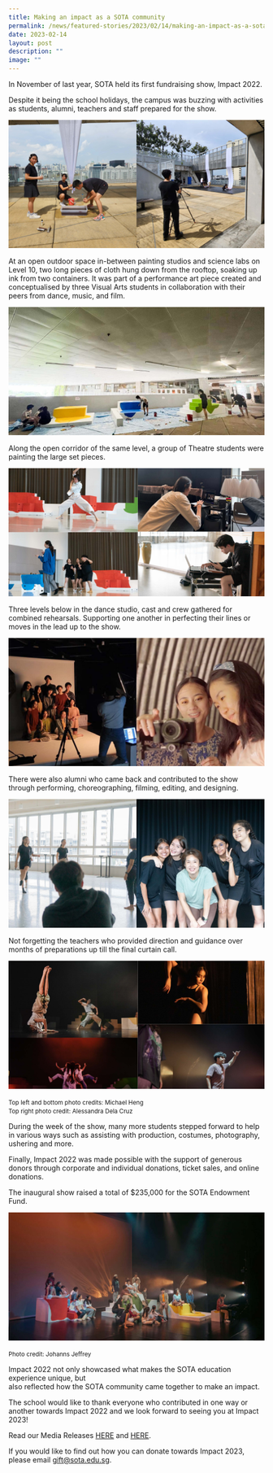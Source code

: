 ```yaml
---
title: Making an impact as a SOTA community
permalink: /news/featured-stories/2023/02/14/making-an-impact-as-a-sota-community/
date: 2023-02-14
layout: post
description: ""
image: ""
---
```

In November of last year, SOTA held its first fundraising show, Impact 2022.&nbsp;

Despite it being the school holidays, the campus was buzzing with activities as students, alumni, teachers and staff prepared for the show.

![](/images/impact-2022_1.jpg)

At an open outdoor space in-between painting studios and science labs on Level 10, two long pieces of cloth hung down from the rooftop, soaking up ink from two containers. It was part of a performance art piece created and conceptualised by three Visual Arts students in collaboration with their peers from dance, music, and film.

![](/images/impact-2022_2.jpg)

Along the open corridor of the same level, a group of Theatre students were painting the large set pieces.

![](/images/impact-2022_3.jpg)

Three levels below in the dance studio, cast and crew gathered for combined rehearsals. Supporting one another in perfecting their lines or moves in the lead up to the show.

![](/images/impact-2022_4.jpg)

There were also alumni who came back and contributed to the show through performing, choreographing, filming, editing, and designing.

![](/images/impact-2022_5.jpg)

Not forgetting the teachers who provided direction and guidance over months of preparations up till the final curtain call.

![](/images/impact-2022_6.jpg)

<small>Top left and bottom photo credits: Michael Heng<br>
Top right photo credit: Alessandra Dela Cruz</small>

During the week of the show, many more students stepped forward to help in various ways such as assisting with production, costumes, photography, ushering and more.&nbsp;

Finally, Impact 2022 was made possible with the support of generous donors through corporate and individual donations, ticket sales, and online donations.&nbsp;

The inaugural show raised a total of $235,000 for the SOTA Endowment Fund.

![](/images/impact-2022_7.jpg)

<small>Photo credit: Johanns Jeffrey</small>
  
Impact 2022 not only showcased what makes the SOTA education experience unique, but  
also reflected how the SOTA community came together to make an impact.&nbsp;&nbsp;

The school would like to thank everyone who contributed in one way or another towards Impact 2022 and we look forward to seeing you at Impact 2023!&nbsp;

Read our Media Releases&nbsp;[HERE](chrome-extension://efaidnbmnnnibpcajpcglclefindmkaj/https://www.sota.edu.sg/docs/default-source/press-releases/sota-announces-inaugural-fundraising-show-impact.pdf)&nbsp;and&nbsp;[HERE](chrome-extension://efaidnbmnnnibpcajpcglclefindmkaj/https://www.sota.edu.sg/docs/default-source/press-releases/media-release_impact-2022.pdf).&nbsp;

If you would like to find out how you can donate towards Impact 2023, please email&nbsp;[gift@sota.edu.sg](mailto:gift@sota.edu.sg).